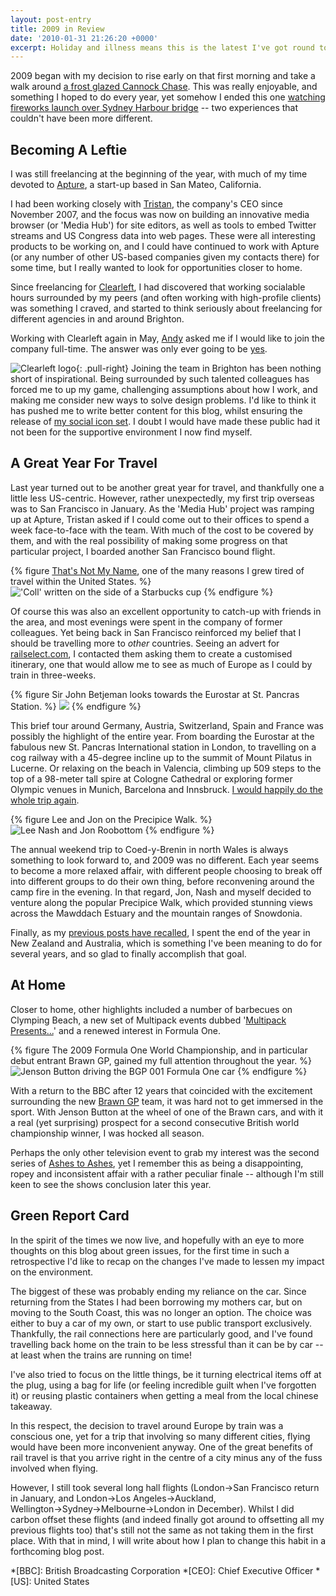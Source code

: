 ```yaml
---
layout: post-entry
title: 2009 in Review
date: '2010-01-31 21:26:20 +0000'
excerpt: Holiday and illness means this is the latest I've got round to writing a yearly review. Whilst today is possibly the latest I can get away with such a post, I still think it's important to reflect on the achievements of the previous twelve months.
---
```

2009 began with my decision to rise early on that first morning and take a walk around [a frost glazed Cannock Chase][1]. This was really enjoyable, and something I hoped to do every year, yet somehow I ended this one [watching fireworks launch over Sydney Harbour bridge][2] -- two experiences that couldn't have been more different.

## Becoming A Leftie
I was still freelancing at the beginning of the year, with much of my time devoted to [Apture][3], a start-up based in San Mateo, California.

I had been working closely with [Tristan][4], the company's CEO since November 2007, and the focus was now on building an innovative media browser (or 'Media Hub') for site editors, as well as tools to embed Twitter streams and US Congress data into web pages. These were all interesting products to be working on, and I could have continued to work with Apture (or any number of other US-based companies given my contacts there) for some time, but I really wanted to look for opportunities closer to home.

Since freelancing for [Clearleft][5], I had discovered that working socialable hours surrounded by my peers (and often working with high-profile clients) was something I craved, and started to think seriously about freelancing for different agencies in and around Brighton.

Working with Clearleft again in May, [Andy][6] asked me if I would like to join the company full-time. The answer was only ever going to be [yes][7].

![Clearleft logo](/assets/images/2010/01/clearleft.png){: .pull-right} Joining the team in Brighton has been nothing short of inspirational. Being surrounded by such talented colleagues has forced me to up my game, challenging assumptions about how I work, and making me consider new ways to solve design problems. I'd like to think it has pushed me to write better content for this blog, whilst ensuring the release of [my social icon set][8]. I doubt I would have made these public had it not been for the supportive environment I now find myself.

## A Great Year For Travel
Last year turned out to be another great year for travel, and thankfully one a little less US-centric. However, rather unexpectedly, my first trip overseas was to San Francisco in January. As the 'Media Hub' project was ramping up at Apture, Tristan asked if I could come out to their offices to spend a week face-to-face with the team. With much of the cost to be covered by them, and with the real possibility of making some progress on that particular project, I boarded another San Francisco bound flight.

{% figure <a href="/2009/02/thats_not_my_name">That's Not My Name</a>, one of the many reasons I grew tired of travel within the United States. %}
!['Coll' written on the side of a Starbucks cup](/assets/images/2009/02/thats_not_my_name.jpg)
{% endfigure %}

Of course this was also an excellent opportunity to catch-up with friends in the area, and most evenings were spent in the company of former colleagues. Yet being back in San Francisco reinforced my belief that I should be travelling more to *other* countries. Seeing an advert for [railselect.com][9], I contacted them asking them to create a customised itinerary, one that would allow me to see as much of Europe as I could by train in three-weeks.

{% figure Sir John Betjeman looks towards the Eurostar at St. Pancras Station. %}
![](/assets/images/2010/01/stpancras.jpg)
{% endfigure %}

This brief tour around Germany, Austria, Switzerland, Spain and France was possibly the highlight of the entire year. From boarding the Eurostar at the fabulous new St. Pancras International station in London, to travelling on a cog railway with a 45-degree incline up to the summit of Mount Pilatus in Lucerne. Or relaxing on the beach in Valencia, climbing up 509 steps to the top of a 98-meter tall spire at Cologne Cathedral or exploring former Olympic venues in Munich, Barcelona and Innsbruck. [I would happily do the whole trip again][10].

{% figure Lee and Jon on the Precipice Walk. %}
![Lee Nash and Jon Roobottom](/assets/images/2010/01/nashandjon.jpg)
{% endfigure %}

The annual weekend trip to Coed-y-Brenin in north Wales is always something to look forward to, and 2009 was no different. Each year seems to become a more relaxed affair, with different people choosing to break off into different groups to do their own thing, before reconvening around the camp fire in the evening. In that regard, Jon, Nash and myself decided to venture along the popular Precipice Walk, which provided stunning views across the Mawddach Estuary and the mountain ranges of Snowdonia.

Finally, as my [previous posts have recalled][11], I spent the end of the year in New Zealand and Australia, which is something I've been meaning to do for several years, and so glad to finally accomplish that goal.

## At Home
Closer to home, other highlights included a number of barbecues on Clymping Beach, a new set of Multipack events dubbed '[Multipack Presents...][12]' and a renewed interest in Formula One.

{% figure The 2009 Formula One World Championship, and in particular debut entrant Brawn GP, gained my full attention throughout the year. %}
![Jenson Button driving the BGP 001 Formula One car](/assets/images/2010/01/brawngp.jpg)
{% endfigure %}

With a return to the BBC after 12 years that coincided with the excitement surrounding the new [Brawn GP][13] team, it was hard not to get immersed in the sport. With Jenson Button at the wheel of one of the Brawn cars, and with it a real (yet surprising) prospect for a second consecutive British world championship winner, I was hocked all season.

Perhaps the only other television event to grab my interest was the second series of [Ashes to Ashes][14], yet I remember this as being a disappointing, ropey and inconsistent affair with a rather peculiar finale -- although I'm still keen to see the shows conclusion later this year.

## Green Report Card
In the spirit of the times we now live, and hopefully with an eye to more thoughts on this blog about green issues, for the first time in such a retrospective I'd like to recap on the changes I've made to lessen my impact on the environment.

The biggest of these was probably ending my reliance on the car. Since returning from the States I had been borrowing my mothers car, but on moving to the South Coast, this was no longer an option. The choice was either to buy a car of my own, or start to use public transport exclusively. Thankfully, the rail connections here are particularly good, and I've found travelling back home on the train to be less stressful than it can be by car -- at least when the trains are running on time!

I've also tried to focus on the little things, be it turning electrical items off at the plug, using a bag for life (or feeling incredible guilt when I've forgotten it) or reusing plastic containers when getting a meal from the local chinese takeaway.

In this respect, the decision to travel around Europe by train was a conscious one, yet for a trip that involving so many different cities, flying would have been more inconvenient anyway. One of the great benefits of rail travel is that you arrive right in the centre of a city minus any of the fuss involved when flying.

However, I still took several long hall flights (London&#8594;San Francisco return in January, and London&#8594;Los Angeles&#8594;Auckland, Wellington&#8594;Sydney&#8594;Melbourne&#8594;London in December). Whilst I did carbon offset these flights (and indeed finally got around to offsetting all my previous flights too) that's still not the same as not taking them in the first place. With that in mind, I will write about how I plan to change this habit in a forthcoming blog post.

[1]: /2009/01/day_one
[2]: /2010/01/sydney
[3]: http://apture.com/
[4]: http://tristanharris.com/
[5]: http://clearleft.com/
[6]: http://clearleft.com/is/andybudd
[7]: /2009/06/clearleft
[8]: /2009/06/social_media_icons
[9]: http://railselect.com/
[10]: /2009/05/a_european_adventure
[11]: /2010/01/
[12]: http://www.multipack.co.uk/presents/
[13]: http://news.bbc.co.uk/sport1/hi/motorsport/formula_one/drivers_and_teams/7879039.stm
[14]: http://www.bbc.co.uk/ashestoashes/

*[BBC]: British Broadcasting Corporation
*[CEO]: Chief Executive Officer
*[US]: United States